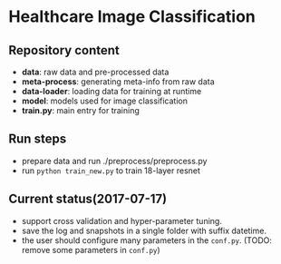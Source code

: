 # Healthcare Image Classification

## Repository content

* **data**: raw data and pre-processed data 
* **meta-process**: generating meta-info from raw data
* **data-loader**: loading data for training at runtime 
* **model**: models used for image classification
* **train.py**: main entry for training

## Run steps
* prepare data and run ./preprocess/preprocess.py
* run `python train_new.py` to train 18-layer resnet

## Current status(2017-07-17)
* support cross validation and hyper-parameter tuning.
* save the log and snapshots in a single folder with suffix datetime.
* the user should configure many parameters in the `conf.py`. (TODO: remove some parameters in `conf.py`)
